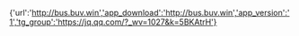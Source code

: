 {'url':'http://bus.buv.win','app_download':'http://bus.buv.win','app_version':'1','tg_group':'https://jq.qq.com/?_wv=1027&k=5BKAtrH'}
